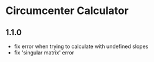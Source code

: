 # Circumcenter Calculator

## 1.1.0

  * fix error when trying to calculate with undefined slopes
  * fix 'singular matrix' error
